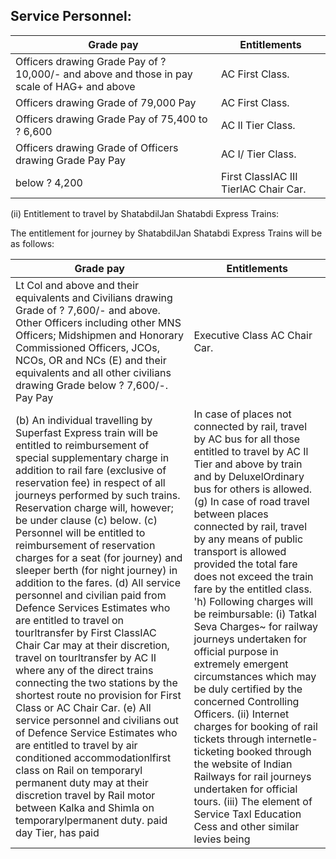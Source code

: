 ## Service Personnel:

| Grade pay                                                                                   | Entitlements                          |
|---------------------------------------------------------------------------------------------|---------------------------------------|
| Officers drawing Grade Pay of ? 10,000/- and above and those in pay scale of HAG+ and above | AC First Class.                       |
| Officers drawing Grade of 79,000 Pay                                                        | AC First Class.                       |
| Officers drawing Grade Pay of 75,400 to ? 6,600                                             | AC Il Tier Class.                     |
| Officers drawing Grade of Officers drawing Grade Pay Pay                                    | AC I/ Tier Class.                     |
| below ? 4,200                                                                               | First ClassIAC III TierlAC Chair Car. |

(ii) Entitlement to travel by ShatabdilJan Shatabdi Express Trains:

The entitlement for journey by ShatabdilJan Shatabdi Express Trains will be as follows:

| Grade pay                                                                                                                                                                                                                                                                                                                                                                                                                                                                                                                                                                                                                                                                                                                                                                                                                                                                                                                                                                                                                                                                                                                         | Entitlements                                                                                                                                                                                                                                                                                                                                                                                                                                                                                                                                                                                                                                                                                                                                                                                                                                                                 |
|-----------------------------------------------------------------------------------------------------------------------------------------------------------------------------------------------------------------------------------------------------------------------------------------------------------------------------------------------------------------------------------------------------------------------------------------------------------------------------------------------------------------------------------------------------------------------------------------------------------------------------------------------------------------------------------------------------------------------------------------------------------------------------------------------------------------------------------------------------------------------------------------------------------------------------------------------------------------------------------------------------------------------------------------------------------------------------------------------------------------------------------|------------------------------------------------------------------------------------------------------------------------------------------------------------------------------------------------------------------------------------------------------------------------------------------------------------------------------------------------------------------------------------------------------------------------------------------------------------------------------------------------------------------------------------------------------------------------------------------------------------------------------------------------------------------------------------------------------------------------------------------------------------------------------------------------------------------------------------------------------------------------------|
| Lt Col and above and their equivalents and Civilians drawing Grade of ? 7,600/- and above. Other Officers including other MNS Officers; Midshipmen and Honorary Commissioned Officers, JCOs, NCOs, OR and NCs (E) and their equivalents and all other civilians drawing Grade below ? 7,600/-. Pay Pay                                                                                                                                                                                                                                                                                                                                                                                                                                                                                                                                                                                                                                                                                                                                                                                                                            | Executive Class AC Chair Car.                                                                                                                                                                                                                                                                                                                                                                                                                                                                                                                                                                                                                                                                                                                                                                                                                                                |
| (b) An individual travelling by Superfast Express train will be entitled to reimbursement of special supplementary charge in addition to rail fare (exclusive of reservation fee) in respect of all journeys performed by such trains. Reservation charge will, however; be under clause (c) below. (c) Personnel will be entitled to reimbursement of reservation charges for a seat (for journey) and sleeper berth (for night journey) in addition to the fares. (d) All service personnel and civilian paid from Defence Services Estimates who are entitled to travel on tourltransfer by First ClassIAC Chair Car may at their discretion, travel on tourltransfer by AC II where any of the direct trains connecting the two stations by the shortest route no provision for First Class or AC Chair Car. (e) All service personnel and civilians out of Defence Service Estimates who are entitled to travel by air conditioned accommodationlfirst class on Rail on temporaryl permanent duty may at their discretion travel by Rail motor between Kalka and Shimla on temporarylpermanent duty. paid day Tier, has paid | In case of places not connected by rail, travel by AC bus for all those entitled to travel by AC Il Tier and above by train and by DeluxelOrdinary bus for others is allowed. (g) In case of road travel between places connected by rail, travel by any means of public transport is allowed provided the total fare does not exceed the train fare by the entitled class. 'h) Following charges will be reimbursable: (i) Tatkal Seva Charges~ for railway journeys undertaken for official purpose in extremely emergent circumstances which may be duly certified by the concerned Controlling Officers. (ii)   Internet charges for booking of rail tickets through internetle-ticketing booked through the website of Indian Railways for rail journeys undertaken for official tours. (iii) The element of Service Taxl Education Cess and other similar levies being |

